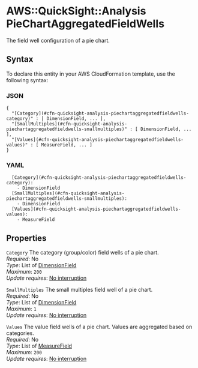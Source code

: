 # AWS::QuickSight::Analysis PieChartAggregatedFieldWells<a name="aws-properties-quicksight-analysis-piechartaggregatedfieldwells"></a>

The field well configuration of a pie chart\.

## Syntax<a name="aws-properties-quicksight-analysis-piechartaggregatedfieldwells-syntax"></a>

To declare this entity in your AWS CloudFormation template, use the following syntax:

### JSON<a name="aws-properties-quicksight-analysis-piechartaggregatedfieldwells-syntax.json"></a>

```
{
  "[Category](#cfn-quicksight-analysis-piechartaggregatedfieldwells-category)" : [ DimensionField, ... ],
  "[SmallMultiples](#cfn-quicksight-analysis-piechartaggregatedfieldwells-smallmultiples)" : [ DimensionField, ... ],
  "[Values](#cfn-quicksight-analysis-piechartaggregatedfieldwells-values)" : [ MeasureField, ... ]
}
```

### YAML<a name="aws-properties-quicksight-analysis-piechartaggregatedfieldwells-syntax.yaml"></a>

```
  [Category](#cfn-quicksight-analysis-piechartaggregatedfieldwells-category): 
    - DimensionField
  [SmallMultiples](#cfn-quicksight-analysis-piechartaggregatedfieldwells-smallmultiples): 
    - DimensionField
  [Values](#cfn-quicksight-analysis-piechartaggregatedfieldwells-values): 
    - MeasureField
```

## Properties<a name="aws-properties-quicksight-analysis-piechartaggregatedfieldwells-properties"></a>

`Category`  <a name="cfn-quicksight-analysis-piechartaggregatedfieldwells-category"></a>
The category \(group/color\) field wells of a pie chart\.  
*Required*: No  
*Type*: List of [DimensionField](aws-properties-quicksight-analysis-dimensionfield.md)  
*Maximum*: `200`  
*Update requires*: [No interruption](https://docs.aws.amazon.com/AWSCloudFormation/latest/UserGuide/using-cfn-updating-stacks-update-behaviors.html#update-no-interrupt)

`SmallMultiples`  <a name="cfn-quicksight-analysis-piechartaggregatedfieldwells-smallmultiples"></a>
The small multiples field well of a pie chart\.  
*Required*: No  
*Type*: List of [DimensionField](aws-properties-quicksight-analysis-dimensionfield.md)  
*Maximum*: `1`  
*Update requires*: [No interruption](https://docs.aws.amazon.com/AWSCloudFormation/latest/UserGuide/using-cfn-updating-stacks-update-behaviors.html#update-no-interrupt)

`Values`  <a name="cfn-quicksight-analysis-piechartaggregatedfieldwells-values"></a>
The value field wells of a pie chart\. Values are aggregated based on categories\.  
*Required*: No  
*Type*: List of [MeasureField](aws-properties-quicksight-analysis-measurefield.md)  
*Maximum*: `200`  
*Update requires*: [No interruption](https://docs.aws.amazon.com/AWSCloudFormation/latest/UserGuide/using-cfn-updating-stacks-update-behaviors.html#update-no-interrupt)